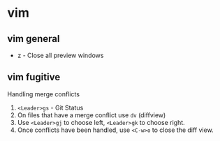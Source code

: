 # vim

## vim general 
* <C-w>z - Close all preview windows

 ## vim fugitive 
Handling merge conflicts
1. `<Leader>gs` - Git Status
2. On files that have a merge conflict use `dv` (diffview)
3. Use `<Leader>gj` to choose left, `<Leader>gk` to choose right.
4. Once conflicts have been handled, use `<C-w>o` to close the diff view. 
